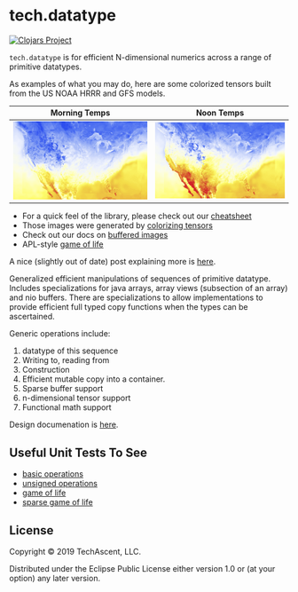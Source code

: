 # tech.datatype
[![Clojars Project](https://clojars.org/techascent/tech.datatype/latest-version.svg)](https://clojars.org/techascent/tech.datatype)

`tech.datatype` is for efficient N-dimensional numerics across a range of primitive
datatypes.

As examples of what you may do, here are some colorized tensors built from the US NOAA 
HRRR and GFS models.

| Morning Temps                           | Noon Temps                        | 
|---------                                |-------                            |
|![morning](docs/images/morning-conus.png)|![noon](docs/images/noon-conus.png)|


* For a quick feel of the library, please check out our [cheatsheet](docs/cheatsheet.md)
* Those images were generated by [colorizing tensors](docs/colorize.md)
* Check out our docs on [buffered images](docs/buffered-images.md)
* APL-style [game of life](test/tech/v2/apl/game_of_life.clj)


A nice (slightly out of date) post explaining more is 
[here](http://techascent.com/blog/datatype-library.html).


Generalized efficient manipulations of sequences of primitive datatype.
Includes specializations for java arrays, array views (subsection of an array)
and nio buffers.  There are specializations to allow implementations to provide
efficient full typed copy functions when the types can be ascertained.

  Generic operations include:
  1. datatype of this sequence
  2. Writing to, reading from
  3. Construction
  4. Efficient mutable copy into a container.
  5. Sparse buffer support
  6. n-dimensional tensor support
  7. Functional math support



Design documenation is [here](docs).


## Useful Unit Tests To See

* [basic operations](test/tech/v2/datatype_test.clj)
* [unsigned operations](test/tech/v2/datatype/typed_buffer_test.clj)
* [game of life](test/tech/v2/apl/game_of_life.clj)
* [sparse game of life](test/tech/v2/apl/sparse_game_of_life.clj)


## License

Copyright © 2019 TechAscent, LLC.

Distributed under the Eclipse Public License either version 1.0 or (at
your option) any later version.
